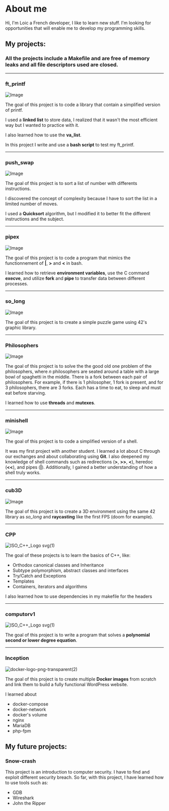 # About me
Hi, I'm Loic a French developer, I like to learn new stuff. I'm looking for opportunities that will enable me to develop my programming skills.

## My projects:

### All the projects include a Makefile and are free of memory leaks and all file descriptors used are closed.

---

### ft_printf

![Image](https://github.com/user-attachments/assets/26706ef9-1a1c-43c5-b014-4ab62561ab4a)

The goal of this project is to code a library that contain a simplified version of printf.

I used a **linked list** to store data, I realized that it wasn't the most efficient way but I wanted to practice with it.

I also learned how to use the **va_list**.

In this project I write and use a **bash script** to test my ft_printf.

---

### push_swap

![Image](https://github.com/user-attachments/assets/26706ef9-1a1c-43c5-b014-4ab62561ab4a)

The goal of this project is to sort a list of number with differents instructions.

I discovered the concept of complexity because I have to sort the list in a limited number of moves.

I used a **Quicksort** algorithm, but I modified it to better fit the different instructions and the subject.

---

### pipex

![Image](https://github.com/user-attachments/assets/26706ef9-1a1c-43c5-b014-4ab62561ab4a)

The goal of this project is to code a program that mimics the functionnement of **|**, **>** and **<** in bash.

I learned how to retrieve **environment variables**, use the C command **execve**, and utilize **fork** and **pipe** to transfer data between different processes.

---

### so_long

![Image](https://github.com/user-attachments/assets/26706ef9-1a1c-43c5-b014-4ab62561ab4a)

The goal of this project is to create a simple puzzle game using 42's graphic library.

---

### Philosophers

![Image](https://github.com/user-attachments/assets/26706ef9-1a1c-43c5-b014-4ab62561ab4a)

The goal of this project is to solve the the good old one problem of the philosophers, where *n* philosophers are seated around a table with a large bowl of spaghetti in the middle. There is a fork between each pair of philosophers. For example, if there is 1 philosopher, 1 fork is present, and for 3 philosophers, there are 3 forks. Each has a time to eat, to sleep and must eat before starving.

I learned how to use **threads** and **mutexes**.

---

### minishell

![Image](https://github.com/user-attachments/assets/26706ef9-1a1c-43c5-b014-4ab62561ab4a)

The goal of this project is to code a simplified version of a shell.

It was my first project with another student. I learned a lot about C through our exchanges and about collaborating using **Git**. I also deepened my knowledge of shell commands such as redirections (**>**, **>>**, **<**), heredoc (**<<**), and pipes (**|**). Additionally, I gained a better understanding of how a shell truly works. 

---

### cub3D

![Image](https://github.com/user-attachments/assets/26706ef9-1a1c-43c5-b014-4ab62561ab4a)

The goal of this project is to create a 3D environment using the same 42 library as *so_long* and **raycasting** like the first FPS (doom for example).

---

### CPP

![ISO_C++_Logo svg(1)](https://github.com/user-attachments/assets/50e5a568-b6bc-4587-ba93-e46bca559dac)

The goal of these projects is to learn the basics of C++, like:

-  Orthodox canonical classes and Inheritance
-  Subtype polymorphism, abstract classes and interfaces
-  Try/Catch and Exceptions
-  Templates
-  Containers, iterators and algorithms

I also learned how to use dependencies in my makefile for the headers

---

### computorv1

![ISO_C++_Logo svg(1)](https://github.com/user-attachments/assets/50e5a568-b6bc-4587-ba93-e46bca559dac)

The goal of this project is to write a program that solves a **polynomial second or lower degree equation**.

---

### Inception

![docker-logo-png-transparent(2)](https://github.com/user-attachments/assets/aaa252b5-af34-4f2e-9032-c8e83f6b0626)

The goal of this project is to create multiple **Docker images** from scratch and link them to build a fully functional WordPress website.

I learned about 
  - docker-compose
  - docker-network
  - docker's volume
  - nginx
  - MariaDB
  - php-fpm

## My future projects:

### Snow-crash

This project is an introduction to computer security. I have to find and exploit different security breach. So far, with this project, I have learned how to use tools such as:
- GDB
- Wireshark
- John the Ripper




